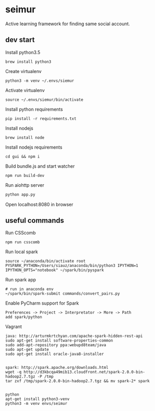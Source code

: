 # seimur

Active learning framework for finding same social account.


## dev start

Install python3.5
```
brew install python3
```

Create virtualenv
```
python3 -m venv ~/.envs/siemur
```

Activate virtualenv
```
source ~/.envs/siemur/bin/activate
```

Install python requirements
```
pip install -r requirements.txt
```

Install nodejs
```
brew install node
```

Install nodejs requirements
```
cd gui && npm i
```

Build bundle.js and start watcher
```
npm run build-dev
```

Run aiohttp server
```bash
python app.py
```

Open localhost:8080 in browser 


## useful commands

Run CSScomb
```
npm run csscomb
```

Run local spark
```
source ~/anaconda/bin/activate root
PYSPARK_PYTHON=/Users/siauz/anaconda/bin/python3 IPYTHON=1 IPYTHON_OPTS="notebook" ~/spark/bin/pyspark
```


Run spark app

```
# run in anaconda env
~/spark/bin/spark-submit commands/convert_pairs.py
```


Enable PyCharm support for Spark
```
Preferences -> Project -> Interpretator -> More -> Path
add spark/python
```


Vagrant
```
java: http://arturmkrtchyan.com/apache-spark-hidden-rest-api
sudo apt-get install software-properties-common
sudo add-apt-repository ppa:webupd8team/java
sudo apt-get update
sudo apt-get install oracle-java8-installer


spark: http://spark.apache.org/downloads.html
wget -q http://d3kbcqa49mib13.cloudfront.net/spark-2.0.0-bin-hadoop2.7.tgz -P /tmp
tar zxf /tmp/spark-2.0.0-bin-hadoop2.7.tgz && mv spark-2* spark


python
apt-get install python3-venv
python3 -m venv envs/seimur
```
